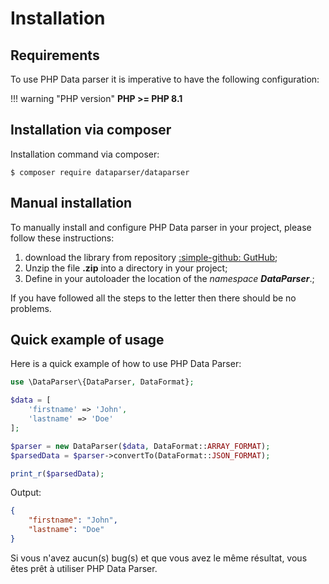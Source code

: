 # Installation

## Requirements

To use PHP Data parser it is imperative to have the following configuration:

!!! warning "PHP version"
	**PHP >= PHP 8.1**

## Installation via composer

Installation command via composer:

```console
$ composer require dataparser/dataparser
```

## Manual installation

To manually install and configure PHP Data parser in your project, please follow these instructions:

1. download the library from repository [:simple-github: GutHub](https://github.com/MMKante/dataparser);
2. Unzip the file **.zip** into a directory in your project;
3. Define in your autoloader the location of the _namespace **DataParser**_.;

If you have followed all the steps to the letter then there should be no problems.

## Quick example of usage

Here is a quick example of how to use PHP Data Parser:

```php
use \DataParser\{DataParser, DataFormat};

$data = [
	'firstname' => 'John',
	'lastname' => 'Doe'
];

$parser = new DataParser($data, DataFormat::ARRAY_FORMAT);
$parsedData = $parser->convertTo(DataFormat::JSON_FORMAT);

print_r($parsedData);

```

Output:
```json
{
	"firstname": "John",
	"lastname": "Doe"
}
```

Si vous n'avez aucun(s) bug(s) et que vous avez le même résultat, vous êtes prêt à utiliser PHP Data Parser.